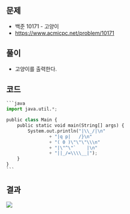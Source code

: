 ## 문제

- 백준 10171 - 고양이
- https://www.acmicpc.net/problem/10171

## 풀이

- 고양이를 출력한다.

## 코드

```python
​```java
import java.util.*;

public class Main {
	public static void main(String[] args) {
		System.out.println("|\\_/|\n"
				+ "|q p|   /}\n"
				+ "( 0 )\"\"\"\\\n"
				+ "|\"^\"`    |\n"
				+ "||_/=\\\\__|");
	}
}
​```
```

## 결과

![](https://img1.daumcdn.net/thumb/R1280x0/?scode=mtistory2&fname=https%3A%2F%2Fblog.kakaocdn.net%2Fdn%2Fbw5nFf%2FbtqG9AUcNq7%2Flf5ebxHX0N1eK2vqvD3190%2Fimg.png)